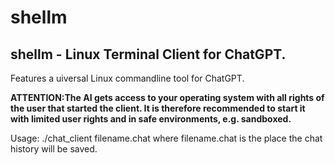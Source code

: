 # shellm
<H2> shellm - Linux Terminal Client for ChatGPT.</H2> 

<DIV>Features a uiversal Linux commandline tool for ChatGPT.</DIV>

<B> ATTENTION:The AI gets access to your operating system with all rights of the user that started the client. It is therefore recommended to start it with limited user rights and in safe environments, e.g. sandboxed.</B>

<DIV>Usage: ./chat_client filename.chat
where filename.chat is the place the chat history will be saved.</DIV>
